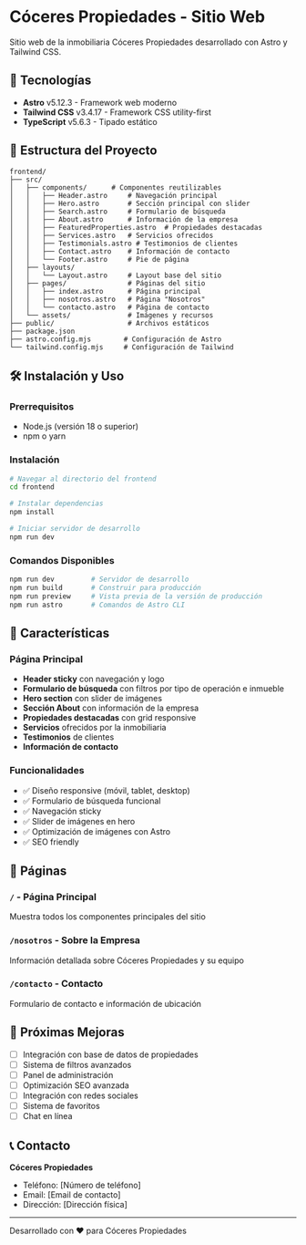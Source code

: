 # Cóceres Propiedades - Sitio Web

Sitio web de la inmobiliaria Cóceres Propiedades desarrollado con Astro y Tailwind CSS.

## 🚀 Tecnologías

- **Astro** v5.12.3 - Framework web moderno
- **Tailwind CSS** v3.4.17 - Framework CSS utility-first  
- **TypeScript** v5.6.3 - Tipado estático

## 📁 Estructura del Proyecto

```
frontend/
├── src/
│   ├── components/      # Componentes reutilizables
│   │   ├── Header.astro     # Navegación principal
│   │   ├── Hero.astro       # Sección principal con slider
│   │   ├── Search.astro     # Formulario de búsqueda
│   │   ├── About.astro      # Información de la empresa
│   │   ├── FeaturedProperties.astro  # Propiedades destacadas
│   │   ├── Services.astro   # Servicios ofrecidos
│   │   ├── Testimonials.astro # Testimonios de clientes
│   │   ├── Contact.astro    # Información de contacto
│   │   └── Footer.astro     # Pie de página
│   ├── layouts/
│   │   └── Layout.astro     # Layout base del sitio
│   ├── pages/               # Páginas del sitio
│   │   ├── index.astro      # Página principal
│   │   ├── nosotros.astro   # Página "Nosotros"
│   │   └── contacto.astro   # Página de contacto
│   └── assets/              # Imágenes y recursos
├── public/                  # Archivos estáticos
├── package.json
├── astro.config.mjs        # Configuración de Astro
└── tailwind.config.mjs     # Configuración de Tailwind
```

## 🛠️ Instalación y Uso

### Prerrequisitos
- Node.js (versión 18 o superior)
- npm o yarn

### Instalación
```bash
# Navegar al directorio del frontend
cd frontend

# Instalar dependencias
npm install

# Iniciar servidor de desarrollo
npm run dev
```

### Comandos Disponibles
```bash
npm run dev         # Servidor de desarrollo
npm run build       # Construir para producción
npm run preview     # Vista previa de la versión de producción
npm run astro       # Comandos de Astro CLI
```

## 🎨 Características

### Página Principal
- **Header sticky** con navegación y logo
- **Formulario de búsqueda** con filtros por tipo de operación e inmueble
- **Hero section** con slider de imágenes
- **Sección About** con información de la empresa
- **Propiedades destacadas** con grid responsive
- **Servicios** ofrecidos por la inmobiliaria
- **Testimonios** de clientes
- **Información de contacto**

### Funcionalidades
- ✅ Diseño responsive (móvil, tablet, desktop)
- ✅ Formulario de búsqueda funcional
- ✅ Navegación sticky
- ✅ Slider de imágenes en hero
- ✅ Optimización de imágenes con Astro
- ✅ SEO friendly

## 🎯 Páginas

### `/` - Página Principal
Muestra todos los componentes principales del sitio

### `/nosotros` - Sobre la Empresa  
Información detallada sobre Cóceres Propiedades y su equipo

### `/contacto` - Contacto
Formulario de contacto e información de ubicación

## 🚧 Próximas Mejoras

- [ ] Integración con base de datos de propiedades
- [ ] Sistema de filtros avanzados
- [ ] Panel de administración
- [ ] Optimización SEO avanzada
- [ ] Integración con redes sociales
- [ ] Sistema de favoritos
- [ ] Chat en línea

## 📞 Contacto

**Cóceres Propiedades**
- Teléfono: [Número de teléfono]
- Email: [Email de contacto]
- Dirección: [Dirección física]

---

Desarrollado con ❤️ para Cóceres Propiedades